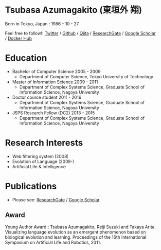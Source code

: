 # Tsubasa Azumagakito (東垣外 翔)
Born in Tokyo, Japan : 1986 - 10 - 27

Feel free to follow!:
[Twitter](https://twitter.com/azumag) / [Github](https://github.com/azumag) / [Qiita](https://qiita.com/azumag) / [ResearchGate](https://www.researchgate.net/profile/Tsubasa_Azumagakito) / [Google Scholar](https://scholar.google.com/citations?user=WnsN2WEAAAAJ&hl=en) / [Docker Hub](https://hub.docker.com/u/azumag/)

# Education
- Bachelor of Computer Science 2005 - 2009
    - Department of Computer Science, Tokyo University of Technology
- Master of Information Science 2009 - 2011
    - Department of Complex Systems Science, Graduate School of Information Science, Nagoya University
- Doctor cource student 2011 - 2016
    - Department of Complex Systems Science, Graduate School of Information Science, Nagoya University
- JSPS Research Fellow (DC2) 2013 - 2015
    - Department of Complex Systems Science, Graduate School of Information Science, Nagoya University

# Research Interests
- Web filtering system (2008)
- Evolution of Language (2009-)
- Artificial Life & Intelligence

# Publications
- Please see: [ResearchGate](https://www.researchgate.net/profile/Tsubasa_Azumagakito) / [Google Scholar](https://scholar.google.com/citations?user=WnsN2WEAAAAJ&hl=en)

## Award
Young Author Award : Tsubasa Azumagakito, Reiji Suzuki and Takaya Arita. Visualizing language evolution as an emergent phenomenon based on biological evolution and learning. Proceedings of the 16th International Symposium on Artificial Life and Robotics, 2011.

